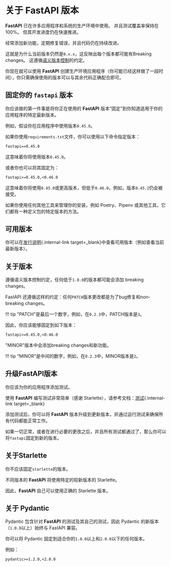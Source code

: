 # 关于 FastAPI 版本

**FastAPI** 已在许多应用程序和系统的生产环境中使用。 并且测试覆盖率保持在100%。 但其开发进度仍在快速推进。

经常添加新功能，定期修复错误，并且代码仍在持续改进。

这就是为什么当前版本仍然是`0.x.x`，这反映出每个版本都可能有Breaking changes。 这遵循<a href="https://semver.org/" class="external-link" target="_blank">语义版本控制</a>的约定。

你现在就可以使用 **FastAPI** 创建生产环境应用程序（你可能已经这样做了一段时间），你只需确保使用的版本可以与其余代码正确配合即可。

## 固定你的 `fastapi` 版本

你应该做的第一件事是将你正在使用的 **FastAPI** 版本“固定”到你知道适用于你的应用程序的特定最新版本。

例如，假设你在应用程序中使用版本`0.45.0`。

如果你使用`requirements.txt`文件，你可以使用以下命令指定版本：

````txt
fastapi==0.45.0
````

这意味着你将使用版本`0.45.0`。

或者你也可以将其固定为：

````txt
fastapi>=0.45.0,<0.46.0
````

这意味着你将使用`0.45.0`或更高版本，但低于`0.46.0`，例如，版本`0.45.2`仍会被接受。

如果你使用任何其他工具来管理你的安装，例如 Poetry、Pipenv 或其他工具，它们都有一种定义包的特定版本的方法。

## 可用版本

你可以在[发行说明](../release-notes.md){.internal-link target=_blank}中查看可用版本（例如查看当前最新版本）。

## 关于版本

遵循语义版本控制约定，任何低于`1.0.0`的版本都可能会添加 breaking changes。

FastAPI 还遵循这样的约定：任何`PATCH`版本更改都是为了bug修复和non-breaking changes。

!!! tip
     "PATCH"是最后一个数字，例如，在`0.2.3`中，PATCH版本是`3`。

因此，你应该能够固定到如下版本：

```txt
fastapi>=0.45.0,<0.46.0
```

"MINOR"版本中会添加breaking changes和新功能。

!!! tip
     "MINOR"是中间的数字，例如，在`0.2.3`中，MINOR版本是`2`。

## 升级FastAPI版本

你应该为你的应用程序添加测试。

使用 **FastAPI** 编写测试非常简单（感谢 Starlette），请参考文档：[测试](../tutorial/testing.md){.internal-link target=_blank}

添加测试后，你可以将 **FastAPI** 版本升级到更新版本，并通过运行测试来确保所有代码都能正常工作。

如果一切正常，或者在进行必要的更改之后，并且所有测试都通过了，那么你可以将`fastapi`固定到新的版本。

## 关于Starlette

你不应该固定`starlette`的版本。

不同版本的 **FastAPI** 将使用特定的较新版本的 Starlette。

因此，**FastAPI** 自己可以使用正确的 Starlette 版本。

## 关于 Pydantic

Pydantic 包含针对 **FastAPI** 的测试及其自己的测试，因此 Pydantic 的新版本（`1.0.0`以上）始终与 FastAPI 兼容。

你可以将 Pydantic 固定到适合你的`1.0.0`以上和`2.0.0`以下的任何版本。

例如：

````txt
pydantic>=1.2.0,<2.0.0
````
